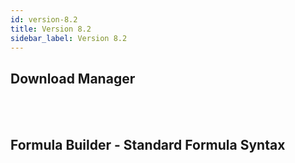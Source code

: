 ```yaml
---
id: version-8.2
title: Version 8.2
sidebar_label: Version 8.2
---
```



## Download Manager



<br />
<br />

## Formula Builder - Standard Formula Syntax



<br />
<br />
